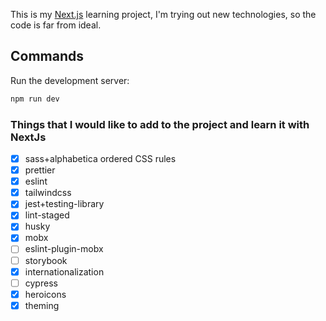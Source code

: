 This is my [Next.js](https://nextjs.org/) learning project, I'm trying out new technologies, so the code is far from ideal.

## Commands

Run the development server:

```bash
npm run dev
```

### Things that I would like to add to the project and learn it with NextJs

- [x] sass+alphabetica ordered CSS rules
- [x] prettier
- [x] eslint
- [x] tailwindcss
- [x] jest+testing-library
- [x] lint-staged
- [x] husky
- [x] mobx
- [ ] eslint-plugin-mobx
- [ ] storybook
- [x] internationalization
- [ ] cypress
- [x] heroicons
- [x] theming
